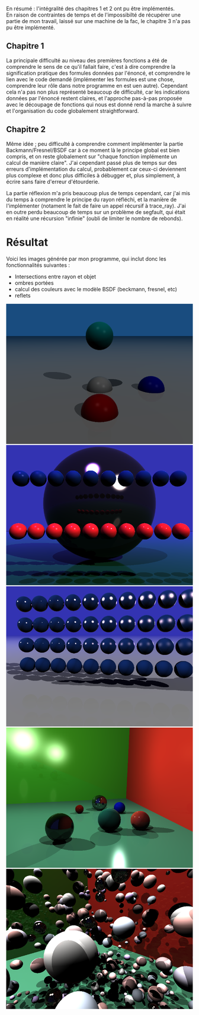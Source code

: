 En résumé : l'intégralité des chapitres 1 et 2 ont pu être implémentés.   
En raison de contraintes de temps et de l'impossibilté de récupérer une partie de mon travail, laissé sur une machine de la fac, le chapitre 3 n'a pas pu être implémenté.  

## Chapitre 1 
La principale difficulté au niveau des premières fonctions a été de comprendre le sens de ce qu'il fallait faire, c'est à dire comprendre la signification pratique des formules données par l'énoncé, et comprendre le lien avec le code demandé (implémenter les formules est une chose, comprendre leur rôle dans notre programme en est uen autre).  Cependant cela n'a pas non plus représenté beaucoup de difficulté, car les indications données par l'énoncé restent claires, et l'approche pas-à-pas proposée avec le découpage de fonctions qui nous est donné rend la marche à suivre et l'organisation du code globalement straightforward.   

## Chapitre 2
Même idée ; peu difficulté à comprendre comment implémenter la partie Backmann/Fresnel/BSDF car à ce moment là le principe global est bien compris, et on reste globalement sur "chaque fonction implémente un calcul de manière claire". J'ai cependant passé plus de temps sur des erreurs d'implémentation du calcul, probablement car ceux-ci deviennent plus complexe et donc plus difficiles à débugger et, plus simplement, à écrire sans faire d'erreur d'étourderie.  

La partie réflexion m'a pris beaucoup plus de temps cependant, car j'ai mis du temps à comprendre le principe du rayon réfléchi, et la manière de l'implémenter (notament le fait de faire un appel récursif à trace_ray). J'ai en outre perdu beaucoup de temps sur un problème de segfault, qui était en réalité une récursion "infinie" (oubli de limiter le nombre de rebonds).

# Résultat 
Voici les images générée par mon programme, qui inclut donc les fonctionnalités suivantes : 
- Intersections entre rayon et objet
- ombres portées
- calcul des couleurs avec le modèle BSDF (beckmann, fresnel, etc)
- reflets

![Image](scene0.png)
![Image](scene1.png)  
![Image](scene2.png)  
![Image](scene3.png)  
![Image](scene4.png)  